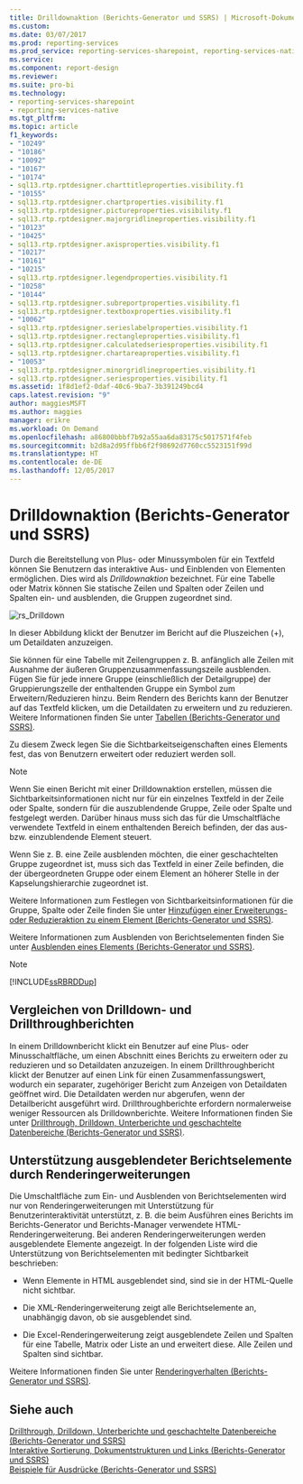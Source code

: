 ```yaml
---
title: Drilldownaktion (Berichts-Generator und SSRS) | Microsoft-Dokumentation
ms.custom: 
ms.date: 03/07/2017
ms.prod: reporting-services
ms.prod_service: reporting-services-sharepoint, reporting-services-native
ms.service: 
ms.component: report-design
ms.reviewer: 
ms.suite: pro-bi
ms.technology:
- reporting-services-sharepoint
- reporting-services-native
ms.tgt_pltfrm: 
ms.topic: article
f1_keywords:
- "10249"
- "10186"
- "10092"
- "10167"
- "10174"
- sql13.rtp.rptdesigner.charttitleproperties.visibility.f1
- "10155"
- sql13.rtp.rptdesigner.chartproperties.visibility.f1
- sql13.rtp.rptdesigner.pictureproperties.visibility.f1
- sql13.rtp.rptdesigner.majorgridlineproperties.visibility.f1
- "10123"
- "10425"
- sql13.rtp.rptdesigner.axisproperties.visibility.f1
- "10217"
- "10161"
- "10215"
- sql13.rtp.rptdesigner.legendproperties.visibility.f1
- "10258"
- "10144"
- sql13.rtp.rptdesigner.subreportproperties.visibility.f1
- sql13.rtp.rptdesigner.textboxproperties.visibility.f1
- "10062"
- sql13.rtp.rptdesigner.serieslabelproperties.visibility.f1
- sql13.rtp.rptdesigner.rectangleproperties.visibility.f1
- sql13.rtp.rptdesigner.calculatedseriesproperties.visibility.f1
- sql13.rtp.rptdesigner.chartareaproperties.visibility.f1
- "10053"
- sql13.rtp.rptdesigner.minorgridlineproperties.visibility.f1
- sql13.rtp.rptdesigner.seriesproperties.visibility.f1
ms.assetid: 1f8d1ef2-0daf-40c6-9ba7-3b391249bcd4
caps.latest.revision: "9"
author: maggiesMSFT
ms.author: maggies
manager: erikre
ms.workload: On Demand
ms.openlocfilehash: a86800bbbf7b92a55aa6da83175c5017571f4feb
ms.sourcegitcommit: b2d8a2d95ffbb6f2f98692d7760cc5523151f99d
ms.translationtype: HT
ms.contentlocale: de-DE
ms.lasthandoff: 12/05/2017
---
```

# <a name="drilldown-action-report-builder-and-ssrs"></a>Drilldownaktion (Berichts-Generator und SSRS)
  Durch die Bereitstellung von Plus- oder Minussymbolen für ein Textfeld können Sie Benutzern das interaktive Aus- und Einblenden von Elementen ermöglichen. Dies wird als *Drilldownaktion* bezeichnet. Für eine Tabelle oder Matrix können Sie statische Zeilen und Spalten oder Zeilen und Spalten ein- und ausblenden, die Gruppen zugeordnet sind.  
  
 ![rs_Drilldown](../../reporting-services/report-design/media/rs-drilldown.gif "rs_Drilldown")  
  
 In dieser Abbildung klickt der Benutzer im Bericht auf die Pluszeichen (+), um Detaildaten anzuzeigen.  
  
 Sie können für eine Tabelle mit Zeilengruppen z. B. anfänglich alle Zeilen mit Ausnahme der äußeren Gruppenzusammenfassungszeile ausblenden. Fügen Sie für jede innere Gruppe (einschließlich der Detailgruppe) der Gruppierungszelle der enthaltenden Gruppe ein Symbol zum Erweitern/Reduzieren hinzu. Beim Rendern des Berichts kann der Benutzer auf das Textfeld klicken, um die Detaildaten zu erweitern und zu reduzieren. Weitere Informationen finden Sie unter [Tabellen &#40;Berichts-Generator und SSRS&#41;](../../reporting-services/report-design/tables-report-builder-and-ssrs.md).  
  
 Zu diesem Zweck legen Sie die Sichtbarkeitseigenschaften eines Elements fest, das von Benutzern erweitert oder reduziert werden soll.  
  
> [!NOTE]  
>  Wenn Sie einen Bericht mit einer Drilldownaktion erstellen, müssen die Sichtbarkeitsinformationen nicht nur für ein einzelnes Textfeld in der Zeile oder Spalte, sondern für die auszublendende Gruppe, Zeile oder Spalte und festgelegt werden. Darüber hinaus muss sich das für die Umschaltfläche verwendete Textfeld in einem enthaltenden Bereich befinden, der das aus- bzw. einzublendende Element steuert.  
>   
>  Wenn Sie z. B. eine Zeile ausblenden möchten, die einer geschachtelten Gruppe zugeordnet ist, muss sich das Textfeld in einer Zeile befinden, die der übergeordneten Gruppe oder einem Element an höherer Stelle in der Kapselungshierarchie zugeordnet ist.  
>   
>  Weitere Informationen zum Festlegen von Sichtbarkeitsinformationen für die Gruppe, Spalte oder Zeile finden Sie unter [Hinzufügen einer Erweiterungs- oder Reduzieraktion zu einem Element (Berichts-Generator und SSRS)](../../reporting-services/report-design/add-an-expand-or-collapse-action-to-an-item-report-builder-and-ssrs.md).  
  
 Weitere Informationen zum Ausblenden von Berichtselementen finden Sie unter [Ausblenden eines Elements (Berichts-Generator und SSRS)](../../reporting-services/report-builder/hide-an-item-report-builder-and-ssrs.md).  
  
> [!NOTE]  
>  [!INCLUDE[ssRBRDDup](../../includes/ssrbrddup-md.md)]  
  
## <a name="comparing-drilldown-and-drillthrough-reports"></a>Vergleichen von Drilldown- und Drillthroughberichten  
 In einem Drilldownbericht klickt ein Benutzer auf eine Plus- oder Minusschaltfläche, um einen Abschnitt eines Berichts zu erweitern oder zu reduzieren und so Detaildaten anzuzeigen. In einem Drillthroughbericht klickt der Benutzer auf einen Link für einen Zusammenfassungswert, wodurch ein separater, zugehöriger Bericht zum Anzeigen von Detaildaten geöffnet wird. Die Detaildaten werden nur abgerufen, wenn der Detailbericht ausgeführt wird. Drillthroughberichte erfordern normalerweise weniger Ressourcen als Drilldownberichte. Weitere Informationen finden Sie unter [Drillthrough, Drilldown, Unterberichte und geschachtelte Datenbereiche &#40;Berichts-Generator und SSRS&#41;](../../reporting-services/report-design/drillthrough-drilldown-subreports-and-nested-data-regions.md).  
  
## <a name="rendering-extension-support-for-hidden-report-items"></a>Unterstützung ausgeblendeter Berichtselemente durch Renderingerweiterungen  
 Die Umschaltfläche zum Ein- und Ausblenden von Berichtselementen wird nur von Renderingerweiterungen mit Unterstützung für Benutzerinteraktivität unterstützt, z. B. die beim Ausführen eines Berichts im Berichts-Generator und Berichts-Manager verwendete HTML-Renderingerweiterung. Bei anderen Renderingerweiterungen werden ausgeblendete Elemente angezeigt. In der folgenden Liste wird die Unterstützung von Berichtselementen mit bedingter Sichtbarkeit beschrieben:  
  
-   Wenn Elemente in HTML ausgeblendet sind, sind sie in der HTML-Quelle nicht sichtbar.  
  
-   Die XML-Renderingerweiterung zeigt alle Berichtselemente an, unabhängig davon, ob sie ausgeblendet sind.  
  
-   Die Excel-Renderingerweiterung zeigt ausgeblendete Zeilen und Spalten für eine Tabelle, Matrix oder Liste an und erweitert diese. Alle Zeilen und Spalten sind sichtbar.  
  
 Weitere Informationen finden Sie unter [Renderingverhalten &#40;Berichts-Generator und SSRS&#41;](../../reporting-services/report-design/rendering-behaviors-report-builder-and-ssrs.md).  
  
## <a name="see-also"></a>Siehe auch  
 [Drillthrough, Drilldown, Unterberichte und geschachtelte Datenbereiche &#40;Berichts-Generator und SSRS&#41;](../../reporting-services/report-design/drillthrough-drilldown-subreports-and-nested-data-regions.md)   
 [Interaktive Sortierung, Dokumentstrukturen und Links &#40;Berichts-Generator und SSRS&#41;](../../reporting-services/report-design/interactive-sort-document-maps-and-links-report-builder-and-ssrs.md)   
 [Beispiele für Ausdrücke &#40;Berichts-Generator und SSRS&#41;](../../reporting-services/report-design/expression-examples-report-builder-and-ssrs.md)  
  
  
